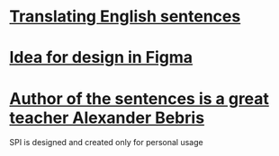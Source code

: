 # [**Translating English sentences**](https://ilyadevn.github.io/English-next-react/) 
# [**Idea for design in Figma**](https://www.figma.com/file/3jwk1NgL33lgIct26aPXE7/Academy-kids?node-id=129%3A496)
# [Author of the sentences is a great teacher Alexander Bebris](https://www.youtube.com/playlist?list=PLD6SPjEPomasNzHuJpcS1Fxa2PYf1Bm-x)
SPI is designed and created only for personal usage
